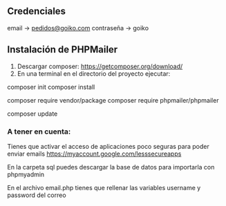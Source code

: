 
## Credenciales

email -> pedidos@goiko.com
contraseña -> goiko

## Instalación de PHPMailer

1. Descargar composer: https://getcomposer.org/download/
2. En una terminal en el directorio del proyecto ejecutar:

composer init
composer install

composer require vendor/package
composer require phpmailer/phpmailer

composer update

### A tener en cuenta:

Tienes que activar el acceso de aplicaciones poco seguras para poder enviar emails
https://myaccount.google.com/lesssecureapps

En la carpeta sql puedes descargar la base de datos para importarla con phpmyadmin

En el archivo email.php tienes que rellenar las variables username y password del correo